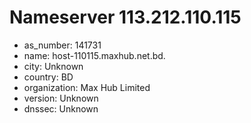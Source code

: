 # Nameserver 113.212.110.115

* as_number: 141731
* name: host-110115.maxhub.net.bd.
* city: Unknown
* country: BD
* organization: Max Hub Limited
* version: Unknown
* dnssec: Unknown
